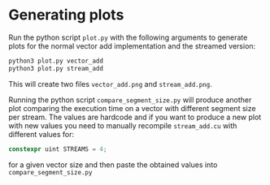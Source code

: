 # Generating plots
Run the python script `plot.py` with the following arguments to generate plots for the normal vector add implementation and the streamed version:
```bash
python3 plot.py vector_add
python3 plot.py stream_add
```

This will create two files `vector_add.png` and `stream_add.png`.

Running the python script `compare_segment_size.py` will produce another plot comparing the execution time on a vector with different segment size per stream. The values are hardcode and if you want to produce a new plot with new values you need to manually recompile `stream_add.cu` with different values for:
```c++
constexpr uint STREAMS = 4;
```
for a given vector size and then paste the obtained values into `compare_segment_size.py`